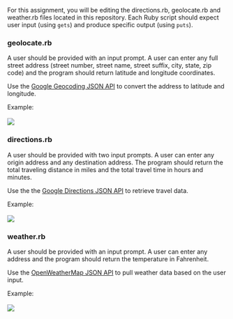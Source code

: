 For this assignment, you will be editing the directions.rb, geolocate.rb and weather.rb files located in this repository. Each Ruby script should expect user input (using `gets`) and produce specific output (using `puts`). 


### geolocate.rb
A user should be provided with an input prompt.
A user can enter any full street address (street number, street name, street suffix, city, state, zip code) and the program should return latitude and longitude coordinates.

Use the <a
href='https://developers.google.com/maps/documentation/geocoding/'>Google Geocoding JSON API</a> to convert the address to latitude and longitude.

Example:
<br />
<br />
<img src='https://uchicago.s3.amazonaws.com/geolocate.png'>


### directions.rb
A user should be provided with two input prompts.
A user can enter any origin address and any destination address.
The program should return the total traveling distance in miles and the
total travel time in hours and minutes.

Use the the <a
href='https://developers.google.com/maps/documentation/directions/'>Google
Directions JSON API</a> to retrieve travel data.

Example:
<br />
<br />
<img src='https://uchicago.s3.amazonaws.com/directions.png'>


### weather.rb
A user should be provided with an input prompt.
A user can enter any address and the program should return the temperature in Fahrenheit.

Use the <a
href='http://openweathermap.org/API'>OpenWeatherMap JSON API</a> to pull weather data based on the user input.

Example:
<br />
<br />
<img src='https://uchicago.s3.amazonaws.com/weather.png'>

